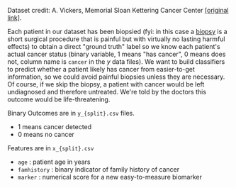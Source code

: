  Dataset credit: A. Vickers, Memorial Sloan Kettering Cancer Center [[original link]](https://www.mskcc.org/sites/default/files/node/4509/documents/dca-tutorial-2015-2-26.pdf).

Each patient in our dataset has been biopsied (fyi: in this case a [biopsy](https://www.cancer.net/navigating-cancer-care/diagnosing-cancer/tests-and-procedures/biopsy) is a short surgical procedure that is painful but with virtually no lasting harmful effects) to obtain a direct "ground truth" label so we know each patient's actual cancer status (binary variable, 1 means "has cancer", 0 means does not, column name is `cancer` in the $y$ data files). We want to build classifiers to predict whether a patient likely has cancer from easier-to-get information, so we could avoid painful biopsies unless they are necessary. Of course, if we skip the biopsy, a patient with cancer would be left undiagnosed and therefore untreated. We're told by the doctors this outcome would be life-threatening.

Binary Outcomes are in `y_{split}.csv` files.
* 1 means cancer detected
* 0 means no cancer

Features are in `x_{split}.csv`
* `age` : patient age in years
* `famhistory` : binary indicator of family history of cancer
* `marker` : numerical score for  a new easy-to-measure biomarker

